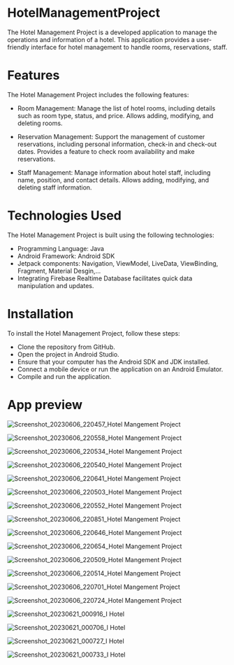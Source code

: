 # HotelManagementProject

The Hotel Management Project is a developed application to manage the operations and information of a hotel. This application provides a user-friendly interface for hotel management to handle rooms, reservations, staff.

# Features
The Hotel Management Project includes the following features:

- Room Management: Manage the list of hotel rooms, including details such as room type, status, and price. Allows adding, modifying, and deleting rooms.

- Reservation Management: Support the management of customer reservations, including personal information, check-in and check-out dates. Provides a feature to check room availability and make reservations.

- Staff Management: Manage information about hotel staff, including name, position, and contact details. Allows adding, modifying, and deleting staff information.

# Technologies Used
The Hotel Management Project is built using the following technologies:

- Programming Language: Java
- Android Framework: Android SDK
- Jetpack components: Navigation, ViewModel, LiveData, ViewBinding, Fragment, Material Desgin,...
- Integrating Firebase Realtime Database facilitates quick data manipulation and updates.

# Installation
To install the Hotel Management Project, follow these steps:

- Clone the repository from GitHub.
- Open the project in Android Studio.
- Ensure that your computer has the Android SDK and JDK installed.
- Connect a mobile device or run the application on an Android Emulator.
- Compile and run the application.

# App preview
![Screenshot_20230606_220457_Hotel Mangement Project](https://github.com/LManhL/HotelManagementProject/assets/95266634/1d2140a9-36da-4ac6-89b3-a2cb894f38e6)


![Screenshot_20230606_220558_Hotel Mangement Project](https://github.com/LManhL/HotelManagementProject/assets/95266634/a3acc674-4e70-4c0d-8979-704efa1050c3)


![Screenshot_20230606_220534_Hotel Mangement Project](https://github.com/LManhL/HotelManagementProject/assets/95266634/d65fb7ab-912d-4b60-9cc5-448ccd6477fa)


![Screenshot_20230606_220540_Hotel Mangement Project](https://github.com/LManhL/HotelManagementProject/assets/95266634/5f5e5669-f6e5-4f0c-85d5-43bc27e124c8)


![Screenshot_20230606_220641_Hotel Mangement Project](https://github.com/LManhL/HotelManagementProject/assets/95266634/8136db06-5d1f-41d1-89a8-6fcb961f00a9)


![Screenshot_20230606_220503_Hotel Mangement Project](https://github.com/LManhL/HotelManagementProject/assets/95266634/32f86284-ff4b-42f3-9f27-b14f268fd857)


![Screenshot_20230606_220552_Hotel Mangement Project](https://github.com/LManhL/HotelManagementProject/assets/95266634/e2796955-340e-4244-ad5f-094dd60f3a6a)


![Screenshot_20230606_220851_Hotel Mangement Project](https://github.com/LManhL/HotelManagementProject/assets/95266634/6786decc-4a5b-4725-9244-5df3df757ae3)


![Screenshot_20230606_220646_Hotel Mangement Project](https://github.com/LManhL/HotelManagementProject/assets/95266634/f5186745-6a45-4349-bf45-5807ea98e8c3)


![Screenshot_20230606_220654_Hotel Mangement Project](https://github.com/LManhL/HotelManagementProject/assets/95266634/fbfd780b-1df0-4579-b587-88596115ae97)


![Screenshot_20230606_220509_Hotel Mangement Project](https://github.com/LManhL/HotelManagementProject/assets/95266634/11948657-83be-42b7-8abc-56b58904dc76)


![Screenshot_20230606_220514_Hotel Mangement Project](https://github.com/LManhL/HotelManagementProject/assets/95266634/c13d5a33-4f79-47d5-9583-f1334c6e75a2)


![Screenshot_20230606_220701_Hotel Mangement Project](https://github.com/LManhL/HotelManagementProject/assets/95266634/e43d183a-d885-4fd0-8be7-5681f5abb40b)


![Screenshot_20230606_220724_Hotel Mangement Project](https://github.com/LManhL/HotelManagementProject/assets/95266634/a53852ea-4931-4ace-a179-a6f0004480a0)


![Screenshot_20230621_000916_I Hotel](https://github.com/LManhL/HotelManagementProject/assets/95266634/b4cd30c5-554d-4a4b-a8fe-8ae44ef5a4f3)


![Screenshot_20230621_000706_I Hotel](https://github.com/LManhL/HotelManagementProject/assets/95266634/5cfef268-1a8f-4977-a87f-d9fa129f7d25)


![Screenshot_20230621_000727_I Hotel](https://github.com/LManhL/HotelManagementProject/assets/95266634/a34b6cc8-838c-438d-9d5f-538df5dc3443)


![Screenshot_20230621_000733_I Hotel](https://github.com/LManhL/HotelManagementProject/assets/95266634/2f52c479-01aa-4aaf-b08f-da272e41774f)

